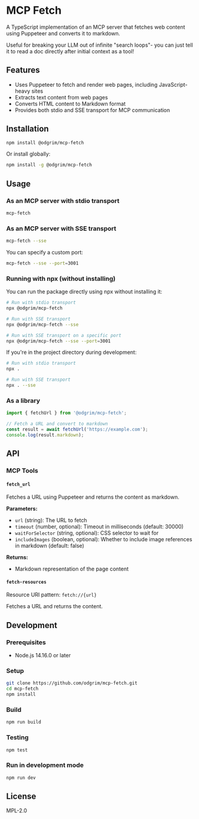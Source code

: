 # MCP Fetch

A TypeScript implementation of an MCP server that fetches web content using Puppeteer and converts it to markdown.

Useful for breaking your LLM out of infinite "search loops"- you can just tell it to read a doc directly after initial context as a tool!

## Features

- Uses Puppeteer to fetch and render web pages, including JavaScript-heavy sites
- Extracts text content from web pages
- Converts HTML content to Markdown format
- Provides both stdio and SSE transport for MCP communication

## Installation

```bash
npm install @odgrim/mcp-fetch
```

Or install globally:

```bash
npm install -g @odgrim/mcp-fetch
```

## Usage

### As an MCP server with stdio transport

```bash
mcp-fetch
```

### As an MCP server with SSE transport

```bash
mcp-fetch --sse
```

You can specify a custom port:

```bash
mcp-fetch --sse --port=3001
```

### Running with npx (without installing)

You can run the package directly using npx without installing it:

```bash
# Run with stdio transport
npx @odgrim/mcp-fetch

# Run with SSE transport
npx @odgrim/mcp-fetch --sse

# Run with SSE transport on a specific port
npx @odgrim/mcp-fetch --sse --port=3001
```

If you're in the project directory during development:

```bash
# Run with stdio transport
npx .

# Run with SSE transport
npx . --sse
```

### As a library

```typescript
import { fetchUrl } from '@odgrim/mcp-fetch';

// Fetch a URL and convert to markdown
const result = await fetchUrl('https://example.com');
console.log(result.markdown);
```

## API

### MCP Tools

#### `fetch_url`

Fetches a URL using Puppeteer and returns the content as markdown.

**Parameters:**
- `url` (string): The URL to fetch
- `timeout` (number, optional): Timeout in milliseconds (default: 30000)
- `waitForSelector` (string, optional): CSS selector to wait for
- `includeImages` (boolean, optional): Whether to include image references in markdown (default: false)

**Returns:**
- Markdown representation of the page content

#### `fetch-resources`

Resource URI pattern: `fetch://{url}`

Fetches a URL and returns the content.

## Development

### Prerequisites

- Node.js 14.16.0 or later

### Setup

```bash
git clone https://github.com/odgrim/mcp-fetch.git
cd mcp-fetch
npm install
```

### Build

```bash
npm run build
```

### Testing

```bash
npm test
```

### Run in development mode

```bash
npm run dev
```

## License

MPL-2.0 
